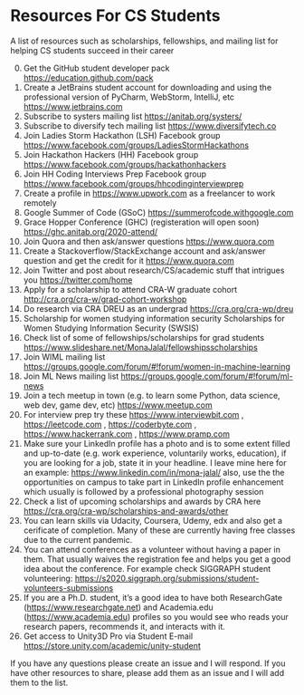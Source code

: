 # Resources For CS Students
A list of resources such as scholarships, fellowships, and mailing list for helping CS students succeed in their career

0. Get the GitHub student developer pack https://education.github.com/pack
1. Create a JetBrains student account for downloading and using the professional version of PyCharm, WebStorm, IntelliJ, etc https://www.jetbrains.com
2. Subscribe to systers mailing list https://anitab.org/systers/ 
3. Subscribe to diversify tech mailing list https://www.diversifytech.co 
4. Join Ladies Storm Hackathon (LSH) Facebook group https://www.facebook.com/groups/LadiesStormHackathons 
5. Join Hackathon Hackers (HH) Facebook group https://www.facebook.com/groups/hackathonhackers 
6. Join HH Coding Interviews Prep Facebook group https://www.facebook.com/groups/hhcodinginterviewprep 
7. Create a profile in https://www.upwork.com as a freelancer to work remotely
8. Google Summer of Code (GSoC) https://summerofcode.withgoogle.com 
9. Grace Hopper Conference (GHC) (registeration will open soon) https://ghc.anitab.org/2020-attend/ 
10. Join Quora and then ask/answer questions https://www.quora.com
11. Create a Stackoverflow/StackExchange account and ask/answer question and get the credit for it https://www.quora.com
12. Join Twitter and post about research/CS/academic stuff that intrigues you https://twitter.com/home
13. Apply for a scholarship to attend CRA-W graduate cohort http://cra.org/cra-w/grad-cohort-workshop
14. Do research via CRA DREU as an undergrad https://cra.org/cra-wp/dreu 
15. Scholarship for women studying information security Scholarships for Women Studying Information Security (SWSIS)
16. Check list of some of fellowships/scholarships for grad students https://www.slideshare.net/MonaJalal/fellowshipsscholarships 
17. Join WIML mailing list https://groups.google.com/forum/#!forum/women-in-machine-learning 
18. Join ML News mailing list  https://groups.google.com/forum/#!forum/ml-news 
19. Join a tech meetup in town (e.g. to learn some Python, data science, web dev, game dev, etc) https://www.meetup.com 
20. For interview prep try these https://www.interviewbit.com  , https://leetcode.com , https://coderbyte.com , https://www.hackerrank.com ,  https://www.pramp.com 
21. Make sure your LinkedIn profile has a photo and is to some extent filled and up-to-date (e.g. work experience, voluntarily works, education), if you are looking for a job, state it in your headline. I leave mine here for an example: https://www.linkedin.com/in/mona-jalal/ also, use the the opportunities on campus to take part in LinkedIn profile enhancement which usually is followed by a professional photography session
22. Check a list of upcoming scholarships and awards by CRA here https://cra.org/cra-wp/scholarships-and-awards/other 
23. You can learn skills via Udacity, Coursera, Udemy, edx and also get a cerificate of completion. Many of these are currently having free classes due to the current pandemic.
24. You can attend conferences as a volunteer without having a paper in them. That usually waives the registration fee and helps you get a good idea about the conference. For example check SIGGRAPH student volunteering: https://s2020.siggraph.org/submissions/student-volunteers-submissions 
25. If you are a Ph.D. student, it’s a good idea to have both ResearchGate (https://www.researchgate.net)  and Academia.edu (https://www.academia.edu) profiles so you would see who reads your research papers, recommends it, and interacts with it. 
26. Get access to Unity3D Pro via Student E-mail https://store.unity.com/academic/unity-student 


If you have any questions please create an issue and I will respond. If you have other resources to share, please add them as an issue and I will add them to the list.


